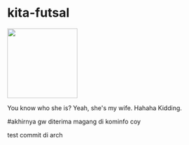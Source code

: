 # kita-futsal

<a alt="Kafka Logo" href="https://www.instagram.com/andristwan._/" target="_blank" rel="noreferrer"><img src="https://cdn3.emoji.gg/emojis/7873-kafkasmug.png" width="160"></a>

You know who she is? Yeah, she's my wife. Hahaha Kidding.

#akhirnya gw diterima magang di kominfo coy

test commit di arch